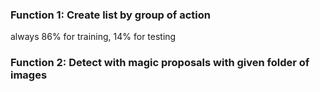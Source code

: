 ### Function 1: Create list by group of action
always 86% for training, 14% for testing 

### Function 2: Detect with magic proposals with given folder of images


